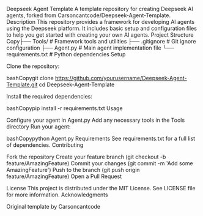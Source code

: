 Deepseek Agent Template
A template repository for creating Deepseek AI agents, forked from Carsoncantcode/Deepseek-Agent-Template.
Description
This repository provides a framework for developing AI agents using the Deepseek platform. It includes basic setup and configuration files to help you get started with creating your own AI agents.
Project Structure
Copy├── Tools/              # Framework tools and utilities
├── .gitignore         # Git ignore configuration
├── Agent.py           # Main agent implementation file
└── requirements.txt   # Python dependencies
Setup

Clone the repository:

bashCopygit clone https://github.com/yourusername/Deepseek-Agent-Template.git
cd Deepseek-Agent-Template

Install the required dependencies:

bashCopypip install -r requirements.txt
Usage

Configure your agent in Agent.py
Add any necessary tools in the Tools directory
Run your agent:

bashCopypython Agent.py
Requirements
See requirements.txt for a full list of dependencies.
Contributing

Fork the repository
Create your feature branch (git checkout -b feature/AmazingFeature)
Commit your changes (git commit -m 'Add some AmazingFeature')
Push to the branch (git push origin feature/AmazingFeature)
Open a Pull Request

License
This project is distributed under the MIT License. See LICENSE file for more information.
Acknowledgments

Original template by Carsoncantcode
